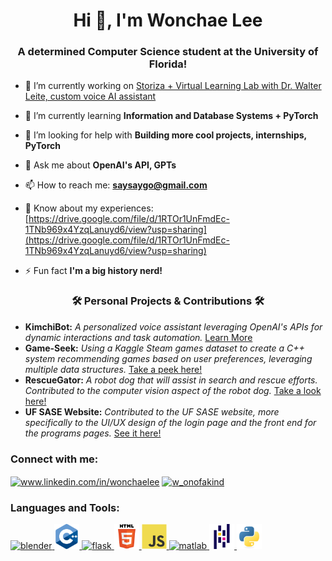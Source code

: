 <h1 align="center">Hi 👋, I'm Wonchae Lee</h1>
<h3 align="center">A determined Computer Science student at the University of Florida!</h3>

- 🔭 I’m currently working on [Storiza + Virtual Learning Lab with Dr. Walter Leite, custom voice AI assistant](https://virtuallearninglab.org/research/storiza/)

- 🌱 I’m currently learning **Information and Database Systems + PyTorch**

- 🤝 I’m looking for help with **Building more cool projects, internships, PyTorch**

- 💬 Ask me about **OpenAI's API, GPTs**

- 📫 How to reach me: **saysaygo@gmail.com**

- 📄 Know about my experiences: [https://drive.google.com/file/d/1RTOr1UnFmdEc-1TNb969x4YzqLanuyd6/view?usp=sharing](https://drive.google.com/file/d/1RTOr1UnFmdEc-1TNb969x4YzqLanuyd6/view?usp=sharing)

- ⚡ Fun fact **I'm a big history nerd!**

<h3 align="center">🛠️ Personal Projects & Contributions 🛠️</h3>
<ul>
  <li>
    <strong>KimchiBot:</strong> <em>A personalized voice assistant leveraging OpenAI's APIs for dynamic interactions and task automation.</em>
    <a href="https://virtuallearninglab.org/research/storiza/">Learn More</a>
  </li>
  <li>
    <strong>Game-Seek:</strong> <em>Using a Kaggle Steam games dataset to create a C++ system recommending games based on user preferences, leveraging multiple data structures.</em>
    <a href="https://github.com/bnaner/Game-Seek">Take a peek here!</a>
  </li>
  <li>
    <strong>RescueGator:</strong> <em>A robot dog that will assist in search and rescue efforts. Contributed to the computer vision aspect of the robot dog.</em>
    <a href="https://github.com/Mannvika/SET_2024-25/tree/pose-estimation/src">Take a look here!</a>
  </li>
  <li>
    <strong>UF SASE Website:</strong> <em>Contributed to the UF SASE website, more specifically to the UI/UX design of the login page and the front end for the programs pages.</em>
    <a href="https://ufsase.com/">See it here!</a>
  </li>
</ul>

<h3 align="left">Connect with me:</h3>
<p align="left">
<a href="https://linkedin.com/in/www.linkedin.com/in/wonchaelee" target="blank"><img align="center" src="https://raw.githubusercontent.com/rahuldkjain/github-profile-readme-generator/master/src/images/icons/Social/linked-in-alt.svg" alt="www.linkedin.com/in/wonchaelee" height="30" width="40" /></a>
<a href="https://instagram.com/w_onofakind" target="blank"><img align="center" src="https://raw.githubusercontent.com/rahuldkjain/github-profile-readme-generator/master/src/images/icons/Social/instagram.svg" alt="w_onofakind" height="30" width="40" /></a>
</p>

<h3 align="left">Languages and Tools:</h3>
<p align="left"> <a href="https://www.blender.org/" target="_blank" rel="noreferrer"> <img src="https://download.blender.org/branding/community/blender_community_badge_white.svg" alt="blender" width="40" height="40"/> </a> <a href="https://www.w3schools.com/cpp/" target="_blank" rel="noreferrer"> <img src="https://raw.githubusercontent.com/devicons/devicon/master/icons/cplusplus/cplusplus-original.svg" alt="cplusplus" width="40" height="40"/> </a> <a href="https://flask.palletsprojects.com/" target="_blank" rel="noreferrer"> <img src="https://www.vectorlogo.zone/logos/pocoo_flask/pocoo_flask-icon.svg" alt="flask" width="40" height="40"/> </a> <a href="https://www.w3.org/html/" target="_blank" rel="noreferrer"> <img src="https://raw.githubusercontent.com/devicons/devicon/master/icons/html5/html5-original-wordmark.svg" alt="html5" width="40" height="40"/> </a> <a href="https://developer.mozilla.org/en-US/docs/Web/JavaScript" target="_blank" rel="noreferrer"> <img src="https://raw.githubusercontent.com/devicons/devicon/master/icons/javascript/javascript-original.svg" alt="javascript" width="40" height="40"/> </a> <a href="https://www.mathworks.com/" target="_blank" rel="noreferrer"> <img src="https://upload.wikimedia.org/wikipedia/commons/2/21/Matlab_Logo.png" alt="matlab" width="40" height="40"/> </a> <a href="https://pandas.pydata.org/" target="_blank" rel="noreferrer"> <img src="https://raw.githubusercontent.com/devicons/devicon/2ae2a900d2f041da66e950e4d48052658d850630/icons/pandas/pandas-original.svg" alt="pandas" width="40" height="40"/> </a> <a href="https://www.python.org" target="_blank" rel="noreferrer"> <img src="https://raw.githubusercontent.com/devicons/devicon/master/icons/python/python-original.svg" alt="python" width="40" height="40"/> </a> </p>
